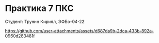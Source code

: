 # Практика 7 ПКС

Студент: Трунин Кирилл, ЭФБо-04-22



https://github.com/user-attachments/assets/d687da9b-2dca-433b-892a-0960d283481f




